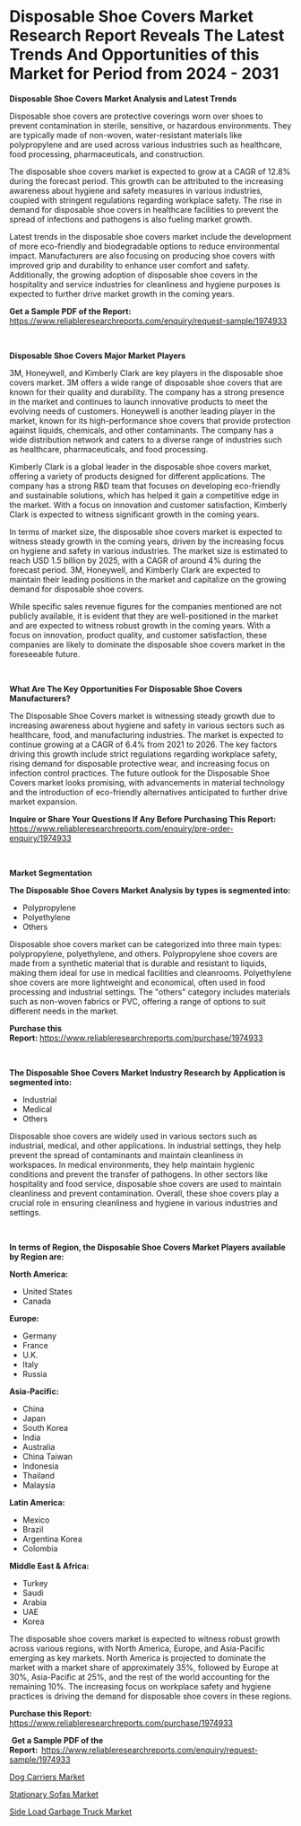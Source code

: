 <p><h1>Disposable Shoe Covers Market Research Report Reveals The Latest Trends And Opportunities of this Market for Period from 2024 - 2031</h1></p><p><strong>Disposable Shoe Covers Market Analysis and Latest Trends</strong></p>
<p><p>Disposable shoe covers are protective coverings worn over shoes to prevent contamination in sterile, sensitive, or hazardous environments. They are typically made of non-woven, water-resistant materials like polypropylene and are used across various industries such as healthcare, food processing, pharmaceuticals, and construction.</p><p>The disposable shoe covers market is expected to grow at a CAGR of 12.8% during the forecast period. This growth can be attributed to the increasing awareness about hygiene and safety measures in various industries, coupled with stringent regulations regarding workplace safety. The rise in demand for disposable shoe covers in healthcare facilities to prevent the spread of infections and pathogens is also fueling market growth.</p><p>Latest trends in the disposable shoe covers market include the development of more eco-friendly and biodegradable options to reduce environmental impact. Manufacturers are also focusing on producing shoe covers with improved grip and durability to enhance user comfort and safety. Additionally, the growing adoption of disposable shoe covers in the hospitality and service industries for cleanliness and hygiene purposes is expected to further drive market growth in the coming years.</p></p>
<p><strong>Get a Sample PDF of the Report:&nbsp;</strong> <a href="https://www.reliableresearchreports.com/enquiry/request-sample/1974933">https://www.reliableresearchreports.com/enquiry/request-sample/1974933</a></p>
<p>&nbsp;</p>
<p><strong>Disposable Shoe Covers Major Market Players</strong></p>
<p><p>3M, Honeywell, and Kimberly Clark are key players in the disposable shoe covers market. 3M offers a wide range of disposable shoe covers that are known for their quality and durability. The company has a strong presence in the market and continues to launch innovative products to meet the evolving needs of customers. Honeywell is another leading player in the market, known for its high-performance shoe covers that provide protection against liquids, chemicals, and other contaminants. The company has a wide distribution network and caters to a diverse range of industries such as healthcare, pharmaceuticals, and food processing.</p><p>Kimberly Clark is a global leader in the disposable shoe covers market, offering a variety of products designed for different applications. The company has a strong R&D team that focuses on developing eco-friendly and sustainable solutions, which has helped it gain a competitive edge in the market. With a focus on innovation and customer satisfaction, Kimberly Clark is expected to witness significant growth in the coming years.</p><p>In terms of market size, the disposable shoe covers market is expected to witness steady growth in the coming years, driven by the increasing focus on hygiene and safety in various industries. The market size is estimated to reach USD 1.5 billion by 2025, with a CAGR of around 4% during the forecast period. 3M, Honeywell, and Kimberly Clark are expected to maintain their leading positions in the market and capitalize on the growing demand for disposable shoe covers.</p><p>While specific sales revenue figures for the companies mentioned are not publicly available, it is evident that they are well-positioned in the market and are expected to witness robust growth in the coming years. With a focus on innovation, product quality, and customer satisfaction, these companies are likely to dominate the disposable shoe covers market in the foreseeable future.</p></p>
<p>&nbsp;</p>
<p><strong>What Are The Key Opportunities For Disposable Shoe Covers Manufacturers?</strong></p>
<p><p>The Disposable Shoe Covers market is witnessing steady growth due to increasing awareness about hygiene and safety in various sectors such as healthcare, food, and manufacturing industries. The market is expected to continue growing at a CAGR of 6.4% from 2021 to 2026. The key factors driving this growth include strict regulations regarding workplace safety, rising demand for disposable protective wear, and increasing focus on infection control practices. The future outlook for the Disposable Shoe Covers market looks promising, with advancements in material technology and the introduction of eco-friendly alternatives anticipated to further drive market expansion.</p></p>
<p><strong>Inquire or Share Your Questions If Any Before Purchasing This Report:</strong> <a href="https://www.reliableresearchreports.com/enquiry/pre-order-enquiry/1974933">https://www.reliableresearchreports.com/enquiry/pre-order-enquiry/1974933</a></p>
<p>&nbsp;</p>
<p><strong>Market Segmentation</strong></p>
<p><strong>The Disposable Shoe Covers Market Analysis by types is segmented into:</strong></p>
<p><ul><li>Polypropylene</li><li>Polyethylene</li><li>Others</li></ul></p>
<p><p>Disposable shoe covers market can be categorized into three main types: polypropylene, polyethylene, and others. Polypropylene shoe covers are made from a synthetic material that is durable and resistant to liquids, making them ideal for use in medical facilities and cleanrooms. Polyethylene shoe covers are more lightweight and economical, often used in food processing and industrial settings. The "others" category includes materials such as non-woven fabrics or PVC, offering a range of options to suit different needs in the market.</p></p>
<p><strong>Purchase this Report:&nbsp;</strong><a href="https://www.reliableresearchreports.com/purchase/1974933">https://www.reliableresearchreports.com/purchase/1974933</a></p>
<p>&nbsp;</p>
<p><strong>The Disposable Shoe Covers Market Industry Research by Application is segmented into:</strong></p>
<p><ul><li>Industrial</li><li>Medical</li><li>Others</li></ul></p>
<p><p>Disposable shoe covers are widely used in various sectors such as industrial, medical, and other applications. In industrial settings, they help prevent the spread of contaminants and maintain cleanliness in workspaces. In medical environments, they help maintain hygienic conditions and prevent the transfer of pathogens. In other sectors like hospitality and food service, disposable shoe covers are used to maintain cleanliness and prevent contamination. Overall, these shoe covers play a crucial role in ensuring cleanliness and hygiene in various industries and settings.</p></p>
<p>&nbsp;</p>
<p><strong>In terms of Region, the Disposable Shoe Covers Market Players available by Region are:</strong></p>
<p>
    <p> <strong> North America: </strong>
        <ul>
            <li>United States</li>
            <li>Canada</li>
        </ul>
        </p> 
    <p> <strong> Europe: </strong>
        <ul>
            <li>Germany</li>
            <li>France</li>
            <li>U.K.</li>
            <li>Italy</li>
            <li>Russia</li>
        </ul>
        </p> 
    <p> <strong> Asia-Pacific: </strong>
        <ul>
            <li>China</li>
            <li>Japan</li>
            <li>South Korea</li>
            <li>India</li>
            <li>Australia</li>
            <li>China Taiwan</li>
            <li>Indonesia</li>
            <li>Thailand</li>
            <li>Malaysia</li>
        </ul>
        </p> 
    <p> <strong> Latin America: </strong>
        <ul>
            <li>Mexico</li>
            <li>Brazil</li>
            <li>Argentina Korea</li>
            <li>Colombia</li>
        </ul>
        </p> 
    <p> <strong> Middle East & Africa: </strong>
        <ul>
            <li>Turkey</li>
            <li>Saudi</li>
            <li>Arabia</li>
            <li>UAE</li>
            <li>Korea</li>
        </ul>
    </p>
    </p>
<p><p>The disposable shoe covers market is expected to witness robust growth across various regions, with North America, Europe, and Asia-Pacific emerging as key markets. North America is projected to dominate the market with a market share of approximately 35%, followed by Europe at 30%, Asia-Pacific at 25%, and the rest of the world accounting for the remaining 10%. The increasing focus on workplace safety and hygiene practices is driving the demand for disposable shoe covers in these regions.</p></p>
<p><strong>Purchase this Report: </strong><a href="https://www.reliableresearchreports.com/purchase/1974933">https://www.reliableresearchreports.com/purchase/1974933</a></p>
<p>&nbsp;<strong>Get a Sample PDF of the Report:&nbsp;&nbsp;</strong><a href="https://www.reliableresearchreports.com/enquiry/request-sample/1974933">https://www.reliableresearchreports.com/enquiry/request-sample/1974933</a></p>
<p><strong></strong></p>
<p><p><a href="https://github.com/kosella/Market-Research-Report-List-2/blob/main/dog-carriers-market.md">Dog Carriers Market</a></p><p><a href="https://github.com/kufem1/Market-Research-Report-List-1/blob/main/stationary-sofas-market.md">Stationary Sofas Market</a></p><p><a href="https://cautious-neon-760.notion.site/Side-Load-Garbage-Truck-Market-Size-and-Examines-its-Market-Scope-with-a-Primary-Focus-on-Growth-O-a0b8b37ce51248f791da9dde270bcf54">Side Load Garbage Truck Market</a></p></p>